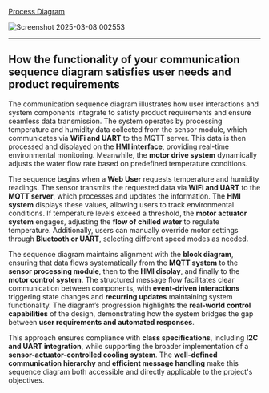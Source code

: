 [Process Diagram](https://app.diagrams.net/#G1YnGLDMCkIUuk0xOXI2Jxs83gCzxwHKuU#%7B%22pageId%22%3A%22pc2VwhXcHSOIUS0fXVyV%22%7D)

![Screenshot 2025-03-08 002553](https://github.com/user-attachments/assets/378fe910-acfc-4388-b1a4-41c9dcc8e059)

---
How the functionality of your communication sequence diagram satisfies user needs and product requirements 
---
The communication sequence diagram illustrates how user interactions and system components integrate to satisfy product requirements and ensure seamless data transmission. The system operates by processing temperature and humidity data collected from the sensor module, which communicates via **WiFi and UART** to the MQTT server. This data is then processed and displayed on the **HMI interface**, providing real-time environmental monitoring. Meanwhile, the **motor drive system** dynamically adjusts the water flow rate based on predefined temperature conditions.

The sequence begins when a **Web User** requests temperature and humidity readings. The sensor transmits the requested data via **WiFi and UART** to the **MQTT server**, which processes and updates the information. The **HMI system** displays these values, allowing users to track environmental conditions. If temperature levels exceed a threshold, the **motor actuator system** engages, adjusting the **flow of chilled water** to regulate temperature. Additionally, users can manually override motor settings through **Bluetooth or UART**, selecting different speed modes as needed.

The sequence diagram maintains alignment with the **block diagram**, ensuring that data flows systematically from the **MQTT system** to the **sensor processing module**, then to the **HMI display**, and finally to the **motor control system**. The structured message flow facilitates clear communication between components, with **event-driven interactions** triggering state changes and **recurring updates** maintaining system functionality. The diagram’s progression highlights the **real-world control capabilities** of the design, demonstrating how the system bridges the gap between **user requirements and automated responses**.

This approach ensures compliance with **class specifications**, including **I2C and UART integration**, while supporting the broader implementation of a **sensor-actuator-controlled cooling system**. The **well-defined communication hierarchy** and **efficient message handling** make this sequence diagram both accessible and directly applicable to the project's objectives.
